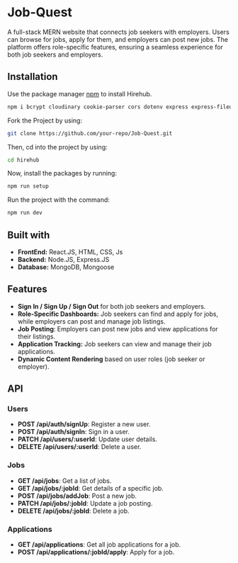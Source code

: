 # Job-Quest

A full-stack MERN website that connects job seekers with employers. Users can browse for jobs, apply for them, and employers can post new jobs. The platform offers role-specific features, ensuring a seamless experience for both job seekers and employers.

## Installation

Use the package manager [npm](https://www.npmjs.com/) to install Hirehub.
```bash
npm i bcrypt cloudinary cookie-parser cors dotenv express express-fileupload jsonwebtoken mongoose validator 
```

Fork the Project by using:

```bash
git clone https://github.com/your-repo/Job-Quest.git
```

Then, cd into the project by using:

```bash
cd hirehub
```

Now, install the packages by running:

```bash
npm run setup
```

Run the project with the command:

```bash
npm run dev
```

## Built with

- **FrontEnd:** React.JS, HTML, CSS, Js
- **Backend:** Node.JS, Express.JS
- **Database:** MongoDB, Mongoose

## Features

- **Sign In / Sign Up / Sign Out** for both job seekers and employers.
- **Role-Specific Dashboards:** Job seekers can find and apply for jobs, while employers can post and manage job listings.
- **Job Posting**: Employers can post new jobs and view applications for their listings.
- **Application Tracking:** Job seekers can view and manage their job applications.
- **Dynamic Content Rendering** based on user roles (job seeker or employer).

## API

### Users

- **POST /api/auth/signUp**: Register a new user.
- **POST /api/auth/signIn**: Sign in a user.
- **PATCH /api/users/:userId**: Update user details.
- **DELETE /api/users/:userId**: Delete a user.

### Jobs

- **GET /api/jobs**: Get a list of jobs.
- **GET /api/jobs/:jobId**: Get details of a specific job.
- **POST /api/jobs/addJob**: Post a new job.
- **PATCH /api/jobs/:jobId**: Update a job posting.
- **DELETE /api/jobs/:jobId**: Delete a job.

### Applications

- **GET /api/applications**: Get all job applications for a job.
- **POST /api/applications/:jobId/apply**: Apply for a job.
